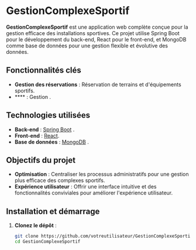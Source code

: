 # GestionComplexeSportif

**GestionComplexeSportif** est une application web complète conçue pour la gestion efficace des installations sportives. Ce projet utilise Spring Boot pour le développement du back-end, React pour le front-end, et MongoDB comme base de données pour une gestion flexible et évolutive des données.

## Fonctionnalités clés
- **Gestion des réservations** : Réservation de terrains et d'équipements sportifs.
- **** : Gestion .


## Technologies utilisées
- **Back-end** : [Spring Boot](https://spring.io/projects/spring-boot) .
- **Front-end** : [React](https://reactjs.org/).
- **Base de données** : [MongoDB](https://www.mongodb.com/) .

## Objectifs du projet
- **Optimisation** : Centraliser les processus administratifs pour une gestion plus efficace des complexes sportifs.
- **Expérience utilisateur** : Offrir une interface intuitive et des fonctionnalités conviviales pour améliorer l'expérience utilisateur.

## Installation et démarrage
1. **Clonez le dépôt** :
   ```bash
   git clone https://github.com/votreutilisateur/GestionComplexeSportif.git
   cd GestionComplexeSportif
